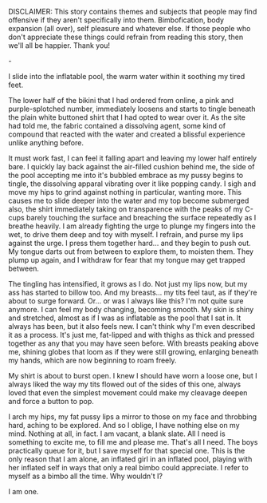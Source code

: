 DISCLAIMER: This story contains themes and subjects that people may find
offensive if they aren\'t specifically into them. Bimbofication, body
expansion (all over), self pleasure and whatever else. If those people
who don\'t appreciate these things could refrain from reading this
story, then we\'ll all be happier. Thank you!

\-

I slide into the inflatable pool, the warm water within it soothing my
tired feet.

The lower half of the bikini that I had ordered from online, a pink and
purple-splotched number, immediately loosens and starts to tingle
beneath the plain white buttoned shirt that I had opted to wear over it.
As the site had told me, the fabric contained a dissolving agent, some
kind of compound that reacted with the water and created a blissful
experience unlike anything before.

It must work fast, I can feel it falling apart and leaving my lower half
entirely bare. I quickly lay back against the air-filled cushion behind
me, the side of the pool accepting me into it\'s bubbled embrace as my
pussy begins to tingle, the dissolving apparal vibrating over it like
popping candy. I sigh and move my hips to grind against nothing in
particular, wanting more. This causes me to slide deeper into the water
and my top become submerged also, the shirt immediately taking on
transparence with the peaks of my C-cups barely touching the surface and
breaching the surface repeatedly as I breathe heavily. I am already
fighting the urge to plunge my fingers into the wet, to drive them deep
and toy with myself. I refrain, and purse my lips against the urge. I
press them together hard\... and they begin to push out. My tongue darts
out from between to explore them, to moisten them. They plump up again,
and I withdraw for fear that my tongue may get trapped between.

The tingling has intensified, it grows as I do. Not just my lips now,
but my ass has started to billow too. And my breasts\... my tits feel
taut, as if they\'re about to surge forward. Or\... or was I always like
this? I\'m not quite sure anymore. I can feel my body changing, becoming
smooth. My skin is shiny and stretched, almost as if I was as inflatable
as the pool that I sat in. It always has been, but it also feels new. I
can\'t think why I\'m even described it as a process. It\'s just me,
fat-lipped and with thighs as thick and pressed together as any that you
may have seen before. With breasts peaking above me, shining globes that
loom as if they were still growing, enlarging beneath my hands, which
are now beginning to roam freely.

My shirt is about to burst open. I knew I should have worn a loose one,
but I always liked the way my tits flowed out of the sides of this one,
always loved that even the simplest movement could make my cleavage
deepen and force a button to pop.

I arch my hips, my fat pussy lips a mirror to those on my face and
throbbing hard, aching to be explored. And so I oblige, I have nothing
else on my mind. Nothing at all, in fact. I am vacant, a blank slate.
All I need is something to excite me, to fill me and please me. That\'s
all I need. The boys practically queue for it, but I save myself for
that special one. This is the only reason that I am alone, an inflated
girl in an inflated pool, playing with her inflated self in ways that
only a real bimbo could appreciate. I refer to myself as a bimbo all the
time. Why wouldn\'t I?

I am one.
